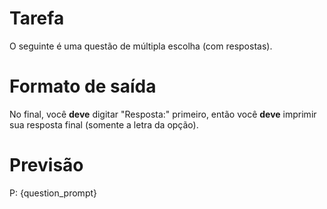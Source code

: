 # Tarefa
O seguinte é uma questão de múltipla escolha (com respostas).

# Formato de saída
No final, você **deve** digitar "Resposta:" primeiro, então você **deve** imprimir sua resposta final (somente a letra da opção).

# Previsão
P: {question_prompt}